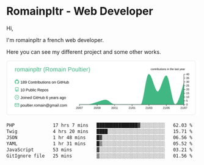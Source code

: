 # Romainpltr - Web Developer

Hi,

I'm romainpltr a french web developer.

Here you can see my different project and some other works.



[![](https://raw.githubusercontent.com/romainpltr/romainpltr/master/profile-summary-card-output/vue/0-profile-details.svg)](https://github.com/vn7n24fzkq/github-profile-summary-cards)

<!--START_SECTION:waka-->

```text
PHP              17 hrs 7 mins   ███████████████▓░░░░░░░░░   62.03 %
Twig             4 hrs 20 mins   ████░░░░░░░░░░░░░░░░░░░░░   15.71 %
JSON             1 hr 48 mins    █▓░░░░░░░░░░░░░░░░░░░░░░░   06.56 %
YAML             1 hr 31 mins    █▒░░░░░░░░░░░░░░░░░░░░░░░   05.52 %
JavaScript       53 mins         ▓░░░░░░░░░░░░░░░░░░░░░░░░   03.21 %
GitIgnore file   25 mins         ▒░░░░░░░░░░░░░░░░░░░░░░░░   01.56 %
```

<!--END_SECTION:waka-->
